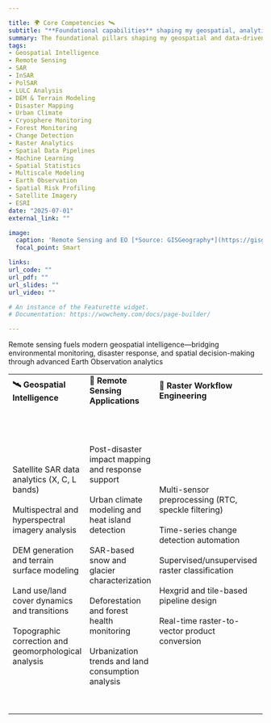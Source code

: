```yaml
---

title: 🌍 Core Competencies 🛰️
subtitle: "**Foundational capabilities** shaping my geospatial, analytical, and earth observation practice"
summary: The foundational pillars shaping my geospatial and data-driven problem-solving approach
tags:
- Geospatial Intelligence
- Remote Sensing
- SAR
- InSAR
- PolSAR
- LULC Analysis
- DEM & Terrain Modeling
- Disaster Mapping
- Urban Climate
- Cryosphere Monitoring
- Forest Monitoring
- Change Detection
- Raster Analytics
- Spatial Data Pipelines
- Machine Learning
- Spatial Statistics
- Multiscale Modeling
- Earth Observation
- Spatial Risk Profiling
- Satellite Imagery
- ESRI
date: "2025-07-01"
external_link: ""

image:
  caption: 'Remote Sensing and EO [*Source: GISGeography*](https://gisgeography.com/remote-sensing-earth-observation-guide/)'
  focal_point: Smart

links:
url_code: ""
url_pdf: ""
url_slides: ""
url_video: ""

# An instance of the Featurette widget.
# Documentation: https://wowchemy.com/docs/page-builder/

---
```

Remote sensing fuels modern geospatial intelligence—bridging environmental monitoring, disaster response, and spatial decision-making through advanced Earth Observation analytics

<table style="border-collapse: collapse; width: 100%;">
  <tr>
    <td><strong>🛰️ Geospatial Intelligence</strong></td>
    <td><strong>📡 Remote Sensing Applications</strong></td>
    <td><strong>🔄 Raster Workflow Engineering</strong></td>
    <td><strong>📊 Statistical & ML Methods</strong></td>
    <td><strong>🌐 Multiscale Analysis</strong></td>
  </tr>
  <tr>
    <td>
      <br>Satellite SAR data analytics (X, C, L bands)<br>
      <br>Multispectral and hyperspectral imagery analysis<br>
      <br>DEM generation and terrain surface modeling<br>
      <br>Land use/land cover dynamics and transitions<br>
      <br>Topographic correction and geomorphological analysis<br>
    </td>
    <td>
      <br>Post-disaster impact mapping and response support<br>
      <br>Urban climate modeling and heat island detection<br>
      <br>SAR-based snow and glacier characterization<br>
      <br>Deforestation and forest health monitoring<br>
      <br>Urbanization trends and land consumption analysis<br>
    </td>
    <td>
      <br>Multi-sensor preprocessing (RTC, speckle filtering)<br>
      <br>Time-series change detection automation<br>
      <br>Supervised/unsupervised raster classification<br>
      <br>Hexgrid and tile-based pipeline design<br>
      <br>Real-time raster-to-vector product conversion<br>
    </td>
    <td>
      <br>Spatiotemporal trend analysis using SAR data<br>
      <br>Multivariate regression & clustering models<br>
      <br>Outlier & anomaly detection for disaster insights<br>
      <br>Dimensionality reduction for raster analytics<br>
      <br>Impact score modeling for spatial risk profiling<br>
    </td>
    <td>
      <br>Building-level exposure and footprint analysis<br>
      <br>Parcel-to-region aggregation using spatial grids<br>
      <br>Dynamic downscaling for urban/rural transitions<br>
      <br>Resolution-aware modeling across nested scales<br>
      <br>Cross-scale spatial normalization and fusion<br>
    </td>
  </tr>
</table>
